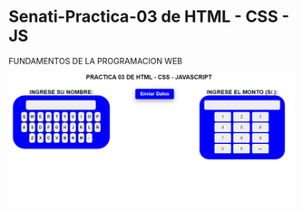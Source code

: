 # Senati-Practica-03 de HTML - CSS - JS

FUNDAMENTOS DE LA PROGRAMACION WEB

![Descripción de la imagen](captura.png)

